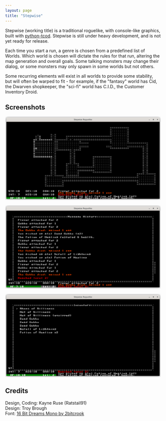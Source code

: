 ```yaml
---
layout: page
title: "Stepwise"
---
```


Stepwise (working title) is a traditional roguelike, with console-like graphics, built with [python-tcod](https://github.com/libtcod/python-tcod). Stepwise is still under heavy development, and is not yet ready for release.

Each time you start a run, a genre is chosen from a predefined list of Worlds. Which world is chosen will dictate the rules for that run, altering the map generation and overall goals. Some talking monsters may change their dialog, or some monsters may only spawn in some worlds but not others.

Some recurring elements will exist in all worlds to provide some stability, but will often be warped to fit - for example, if the "fantasy" world has Cid, the Dwarven shopkeeper, the "sci-fi" world has C.I.D., the Customer Inventory Droid.

## Screenshots

![wip_gameplay](/assets/pages/Stepwise/screenshot_wip_gameplay.png)

![wip_log](/assets/pages/Stepwise/screenshot_wip_log.png)

![wip_inventory](/assets/pages/Stepwise/screenshot_wip_inventory.png)

## Credits

Design, Coding: Kayne Ruse (Ratstail91)  
Design: Troy Brough  
Font: [16 Bit Dreams Mono by 2bitcrook](https://2bitcrook.itch.io/44-game-boy-fonts)  